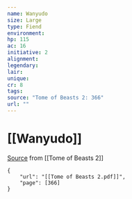 ```yaml
---
name: Wanyudo
size: Large
type: Fiend
environment: 
hp: 115
ac: 16
initiative: 2
alignment: 
legendary: 
lair: 
unique: 
cr: 8
tags: 
source: "Tome of Beasts 2: 366"
url: ""
---
```

# [[Wanyudo]]

[Source](zotero://open-pdf/library/items/9UQIAB6R?page=366) from [[Tome of Beasts 2]]

```pdf
{
	"url": "[[Tome of Beasts 2.pdf]]",
	"page": [366]
}
```

